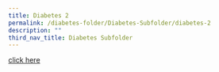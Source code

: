 ```yaml
---
title: Diabetes 2
permalink: /diabetes-folder/Diabetes-Subfolder/diabetes-2
description: ""
third_nav_title: Diabetes Subfolder
---
```

[click here](go.gov.sg)